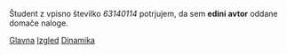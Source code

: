 Študent z vpisno številko _63140114_ potrjujem, da sem __edini avtor__ oddane domače naloge.

[Glavna](https://rawgit.com/RomanKomac/stroboskop/master/stroboskop.html)
[Izgled](https://rawgit.com/RomanKomac/stroboskop/izgled/stroboskop.html)
[Dinamika](https://rawgit.com/RomanKomac/stroboskop/dinamika/stroboskop.html)